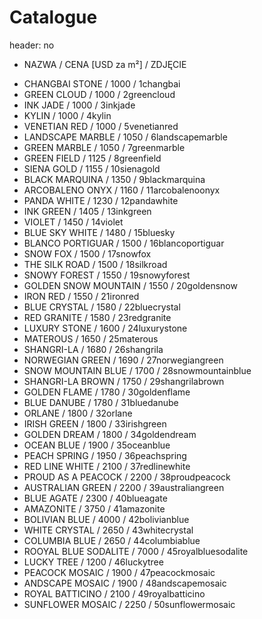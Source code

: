# Catalogue
<!-- obecność nagłówka w tabeli katalogu -->
header: no

<!--  OPIS TABELI -->
- NAZWA / CENA [USD za m²] / ZDJĘCIE
<!-- ELEMENTY -->
- CHANGBAI STONE / 1000 / 1changbai
- GREEN CLOUD / 1000 / 2greencloud
- INK JADE / 1000 / 3inkjade
- KYLIN / 1000 / 4kylin
- VENETIAN RED / 1000 / 5venetianred
- LANDSCAPE MARBLE / 1050 / 6landscapemarble
- GREEN MARBLE / 1050 / 7greenmarble
- GREEN FIELD / 1125 / 8greenfield
- SIENA GOLD / 1155 / 10sienagold
- BLACK MARQUINA / 1350 / 9blackmarquina
- ARCOBALENO ONYX / 1160 / 11arcobalenoonyx
- PANDA WHITE / 1230 / 12pandawhite
- INK GREEN / 1405 / 13inkgreen
- VIOLET / 1450 / 14violet
- BLUE SKY WHITE / 1480 / 15bluesky
- BLANCO PORTIGUAR / 1500 / 16blancoportiguar
- SNOW FOX / 1500 / 17snowfox
- THE SILK ROAD / 1500 / 18silkroad
- SNOWY FOREST / 1550 / 19snowyforest
- GOLDEN SNOW MOUNTAIN / 1550 / 20goldensnow
- IRON RED / 1550 / 21ironred
- BLUE CRYSTAL / 1580 / 22bluecrystal
- RED GRANITE / 1580 / 23redgranite
- LUXURY STONE / 1600 / 24luxurystone
- MATEROUS / 1650 / 25materous
- SHANGRI-LA / 1680 / 26shangrila
- NORWEGIAN GREEN / 1690 / 27norwegiangreen
- SNOW MOUNTAIN BLUE / 1700 / 28snowmountainblue
- SHANGRI-LA BROWN / 1750 / 29shangrilabrown
- GOLDEN FLAME / 1780 / 30goldenflame
- BLUE DANUBE / 1780 / 31bluedanube
- ORLANE / 1800 / 32orlane
- IRISH GREEN / 1800 / 33irishgreen
- GOLDEN DREAM / 1800 / 34goldendream
- OCEAN BLUE / 1900 / 35oceanblue
- PEACH SPRING / 1950 / 36peachspring
- RED LINE WHITE / 2100 / 37redlinewhite
- PROUD AS A PEACOCK / 2200 / 38proudpeacock
- AUSTRALIAN GREEN / 2200 / 39australiangreen
- BLUE AGATE / 2300 / 40blueagate
- AMAZONITE / 3750 / 41amazonite
- BOLIVIAN BLUE / 4000 / 42bolivianblue
- WHITE CRYSTAL / 2650 / 43whitecrystal
- COLUMBIA BLUE / 2650 / 44columbiablue
- ROOYAL BLUE SODALITE / 7000 / 45royalbluesodalite
- LUCKY TREE / 1200 / 46luckytree
- PEACOCK MOSAIC / 1900 / 47peacockmosaic
- ANDSCAPE MOSAIC / 1900 / 48andscapemosaic
- ROYAL BATTICINO / 2100 / 49royalbatticino
- SUNFLOWER MOSAIC / 2250 / 50sunflowermosaic